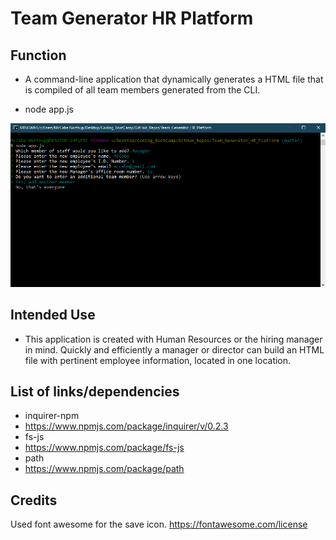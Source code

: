 # Team Generator HR Platform

## Function 
- A command-line application that dynamically generates a HTML file that is compiled of all team members generated from the CLI.

- node app.js

![image](img/CLI.png)

## Intended Use
- This application is created with Human Resources or the hiring manager in mind. Quickly and efficiently a manager or director can build an HTML file with pertinent employee information, located in one location. 

## List of links/dependencies

-   inquirer-npm 
- https://www.npmjs.com/package/inquirer/v/0.2.3
-   fs-js
- https://www.npmjs.com/package/fs-js
-   path
- https://www.npmjs.com/package/path

## Credits
Used font awesome for the save icon.
https://fontawesome.com/license
